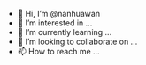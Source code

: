 - 👋 Hi, I’m @nanhuawan
- 👀 I’m interested in ...
- 🌱 I’m currently learning ...
- 💞️ I’m looking to collaborate on ...
- 📫 How to reach me ...

<!---
nanhuawan/nanhuawan is a ✨ special ✨ repository because its `README.md` (this file) appears on your GitHub profile.
You can click the Preview link to take a look at your changes.
--->
